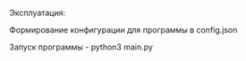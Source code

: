 Эксплуатация:

Формирование конфигурации для программы в config.json

Запуск программы - python3 main.py

